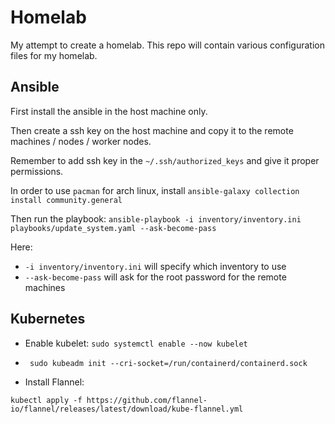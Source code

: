 # Homelab

My attempt to create a homelab. This repo will contain various configuration files for my homelab.


## Ansible 

First install the ansible in the host machine only. 

Then create a ssh key on the host machine and copy it to the remote machines / nodes / worker nodes. 

Remember to add ssh key in the `~/.ssh/authorized_keys` and give it proper permissions. 

In order to use `pacman` for arch linux, install `ansible-galaxy collection install community.general`

Then run the playbook: `ansible-playbook -i inventory/inventory.ini playbooks/update_system.yaml --ask-become-pass` 

Here:

- `-i inventory/inventory.ini` will specify which inventory to use
- `--ask-become-pass` will ask for the root password for the remote machines



## Kubernetes 

- Enable kubelet: `sudo systemctl enable --now kubelet`

- ` sudo kubeadm init --cri-socket=/run/containerd/containerd.sock`

- Install Flannel: 

`kubectl apply -f https://github.com/flannel-io/flannel/releases/latest/download/kube-flannel.yml`


